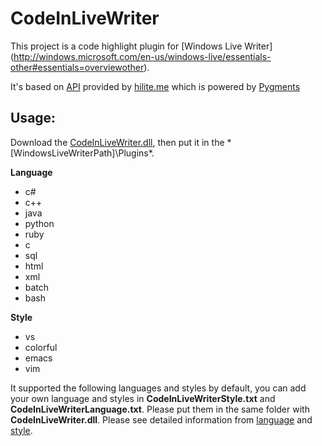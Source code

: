 CodeInLiveWriter
================

This project is a code highlight plugin for [Windows Live Writer] 
(http://windows.microsoft.com/en-us/windows-live/essentials-other#essentials=overviewother).

It's based on [API](http://hilite.me/api) provided by [hilite.me](http://hilite.me/) which 
is powered by [Pygments](http://pygments.org/)

Usage:
------------
Download the [CodeInLiveWriter.dll](https://github.com/fresky/CodeInLiveWriter/blob/master/CodeInLiveWriter.dll), 
then put it in the *[WindowsLiveWriterPath]\Plugins\*.

**Language**
* c#
* c++
* java
* python
* ruby
* c
* sql
* html
* xml
* batch
* bash


**Style**
* vs
* colorful
* emacs
* vim

It supported the following languages and styles by default, you can add your own language and styles 
in **CodeInLiveWriterStyle.txt** and **CodeInLiveWriterLanguage.txt**. 
Please put them in the same folder with **CodeInLiveWriter.dll**. Please see detailed information from 
[language](http://pygments.org/docs/lexers/) and [style](http://pygments.org/docs/styles/).